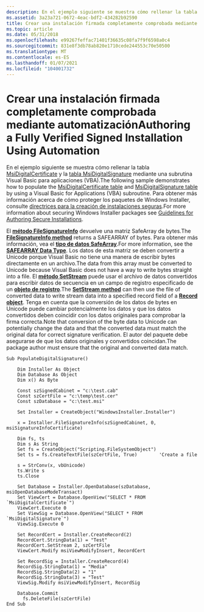 ```yaml
---
description: En el ejemplo siguiente se muestra cómo rellenar la tabla MsiDigitalCertificate y la tabla MsiDigitalSignature mediante una subrutina Visual Basic para Aplicaciones (VBA).
ms.assetid: 3a23a721-0672-4eac-bdf2-434282b92590
title: Crear una instalación firmada completamente comprobada mediante automatización
ms.topic: article
ms.date: 05/31/2018
ms.openlocfilehash: e99267feffac71401f36635c08fa7f9f6598a0c4
ms.sourcegitcommit: 831e8f3db78ab820e1710cede244553c70e50500
ms.translationtype: MT
ms.contentlocale: es-ES
ms.lasthandoff: 01/07/2021
ms.locfileid: "104001732"
---
```

# <a name="authoring-a-fully-verified-signed-installation-using-automation"></a><span data-ttu-id="4d466-103">Crear una instalación firmada completamente comprobada mediante automatización</span><span class="sxs-lookup"><span data-stu-id="4d466-103">Authoring a Fully Verified Signed Installation Using Automation</span></span>

<span data-ttu-id="4d466-104">En el ejemplo siguiente se muestra cómo rellenar la tabla [MsiDigitalCertificate](msidigitalcertificate-table.md) y la [tabla MsiDigitalSignature](msidigitalsignature-table.md) mediante una subrutina Visual Basic para aplicaciones (VBA).</span><span class="sxs-lookup"><span data-stu-id="4d466-104">The following sample demonstrates how to populate the [MsiDigitalCertificate table](msidigitalcertificate-table.md) and [MsiDigitalSignature table](msidigitalsignature-table.md) by using a Visual Basic for Applications (VBA) subroutine.</span></span> <span data-ttu-id="4d466-105">Para obtener más información acerca de cómo proteger los paquetes de Windows Installer, consulte [directrices para la creación de instalaciones seguras](guidelines-for-authoring-secure-installations.md).</span><span class="sxs-lookup"><span data-stu-id="4d466-105">For more information about securing Windows Installer packages see [Guidelines for Authoring Secure Installations](guidelines-for-authoring-secure-installations.md).</span></span>

<span data-ttu-id="4d466-106">El [**método FileSignatureInfo**](installer-filesignatureinfo.md) devuelve una matriz SafeArray de bytes.</span><span class="sxs-lookup"><span data-stu-id="4d466-106">The [**FileSignatureInfo method**](installer-filesignatureinfo.md) returns a SAFEARRAY of bytes.</span></span> <span data-ttu-id="4d466-107">Para obtener más información, vea el [**tipo de datos SafeArray**](/windows/win32/api/oaidl/ns-oaidl-safearray).</span><span class="sxs-lookup"><span data-stu-id="4d466-107">For more information, see the [**SAFEARRAY Data Type**](/windows/win32/api/oaidl/ns-oaidl-safearray).</span></span> <span data-ttu-id="4d466-108">Los datos de esta matriz se deben convertir a Unicode porque Visual Basic no tiene una manera de escribir bytes directamente en un archivo.</span><span class="sxs-lookup"><span data-stu-id="4d466-108">The data from this array must be converted to Unicode because Visual Basic does not have a way to write bytes straight into a file.</span></span> <span data-ttu-id="4d466-109">El [**método SetStream**](record-setstream.md) puede usar el archivo de datos convertidos para escribir datos de secuencia en un campo de registro especificado de un [**objeto de registro**](record-object.md).</span><span class="sxs-lookup"><span data-stu-id="4d466-109">The [**SetStream method**](record-setstream.md) can then use the file of converted data to write stream data into a specified record field of a [**Record object**](record-object.md).</span></span> <span data-ttu-id="4d466-110">Tenga en cuenta que la conversión de los datos de bytes en Unicode puede cambiar potencialmente los datos y que los datos convertidos deben coincidir con los datos originales para comprobar la firma correcta.</span><span class="sxs-lookup"><span data-stu-id="4d466-110">Note that conversion of the byte data to Unicode can potentially change the data and that the converted data must match the original data for correct signature verification.</span></span> <span data-ttu-id="4d466-111">El autor del paquete debe asegurarse de que los datos originales y convertidos coincidan.</span><span class="sxs-lookup"><span data-stu-id="4d466-111">The package author must ensure that the original and converted data match.</span></span>


```VB
Sub PopulateDigitalSignature()

    Dim Installer As Object
    Dim Database As Object
    Dim x() As Byte
    
    Const szSignedCabinet = "c:\test.cab"
    Const szCertFile = "c:\temp\test.cer"
    Const szDatabase = "c:\test.msi"
        
    Set Installer = CreateObject("WindowsInstaller.Installer")
    
    x = Installer.FileSignatureInfo(szSignedCabinet, 0, msiSignatureInfoCertificate)
    
    Dim fs, ts
    Dim s As String
    Set fs = CreateObject("Scripting.FileSystemObject")
    Set ts = fs.CreateTextFile(szCertFile, True)        'Create a file
    
    s = StrConv(x, vbUnicode)
    ts.Write s
    ts.Close
        
    Set Database = Installer.OpenDatabase(szDatabase, msiOpenDatabaseModeTransact)
    Set ViewCert = Database.OpenView("SELECT * FROM `MsiDigitalCertificate`")
    ViewCert.Execute 0
    Set ViewSig = Database.OpenView("SELECT * FROM `MsiDigitalSignature`")
    ViewSig.Execute 0
    
    Set RecordCert = Installer.CreateRecord(2)
    RecordCert.StringData(1) = "Test"
    RecordCert.SetStream 2, szCertFile
    ViewCert.Modify msiViewModifyInsert, RecordCert
    
    Set RecordSig = Installer.CreateRecord(4)
    RecordSig.StringData(1) = "Media"
    RecordSig.StringData(2) = "1"
    RecordSig.StringData(3) = "Test"
    ViewSig.Modify msiViewModifyInsert, RecordSig
    
    Database.Commit
      fs.DeleteFile(szCertFile)
End Sub
```



 

 
